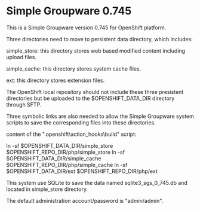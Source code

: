 Simple Groupware 0.745
===================

This is a Simple Groupware version 0.745 for OpenShift platform. 

Three directories need to move to persistent data directory, which includes:

simple_store: this directory stores web based modified content including upload files.

simple_cache: this directory stores system cache files.

ext: this directory stores extension files.

The OpenShift local repository should not include these three presistent directories but be uploaded to the $OPENSHIFT_DATA_DIR directory through SFTP.

Three symbolic links are also needed to allow the Simple Groupware system scripts to save the corresponding files into these directories.

content of the ".openshift\action_hooks\build" script:

ln -sf $OPENSHIFT_DATA_DIR/simple_store $OPENSHIFT_REPO_DIR/php/simple_store
ln -sf $OPENSHIFT_DATA_DIR/simple_cache $OPENSHIFT_REPO_DIR/php/simple_cache
ln -sf $OPENSHIFT_DATA_DIR/ext $OPENSHIFT_REPO_DIR/php/ext

This system use SQLite to save the data named sqlite3_sgs_0_745.db and located in simple_store directory.

The default administration account/password is "admin/admin".